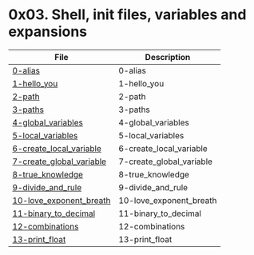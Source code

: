 # 0x03. Shell, init files, variables and expansions

| File      | Description |
| ----------- | ----------- |
| [0-alias](./0-alias) | 0-alias |
| [1-hello_you](./1-hello_you) | 1-hello_you |
| [2-path](./2-path) | 2-path |
| [3-paths](./3-paths) | 3-paths |
| [4-global_variables](./4-global_variables) | 4-global_variables |
| [5-local_variables](./5-local_variables) | 5-local_variables |
| [6-create_local_variable](./6-create_local_variable) | 6-create_local_variable |
| [7-create_global_variable](./7-create_global_variable) | 7-create_global_variable |
| [8-true_knowledge](./8-true_knowledge) | 8-true_knowledge |
| [9-divide_and_rule](./9-divide_and_rule) | 9-divide_and_rule |
| [10-love_exponent_breath](./10-love_exponent_breath) | 10-love_exponent_breath |
| [11-binary_to_decimal](./11-binary_to_decimal) | 11-binary_to_decimal |
| [12-combinations](./12-combinations) | 12-combinations |
| [13-print_float](./13-print_float) | 13-print_float |

